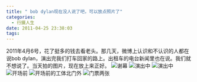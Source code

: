 ```yaml
---
title: " bob dylan现在没人说了吧，可以放点照片了"
categories:
  - 行摄人生
date: 2011-04-25 23:38:03
tags:
---
```


2011年4月6号，花了挺多的钱去看老头。那几天，微博上认识和不认识的人都在说bob dylan，演出完我们打车回家的路上。出租车的电台新闻里也在说。我们就不想说了。当天拍的图片，现在放上来正好。 ![谢幕](../../../images/2011/04/IMG_6622.jpg) ![演出中](../../../images/2011/04/IMG_6624.jpg) ![演出中](../../../images/2011/04/IMG_6610.jpg) ![开场前](../../../images/2011/04/IMG_6588.jpg) ![开场前的工体北门外](../../../images/2011/04/IMG_6582.jpg) ![门票两张](../../../images/2011/04/IMG_6579.jpg)